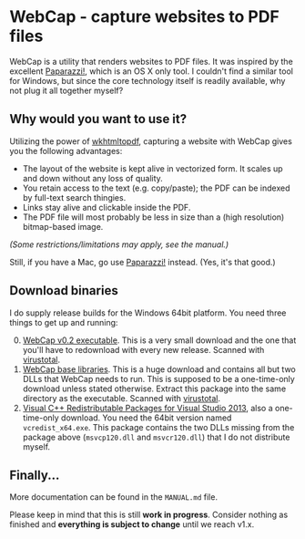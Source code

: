 # WebCap - capture websites to PDF files
WebCap is a utility that renders websites to PDF files. It was inspired by the excellent [Paparazzi!](https://derailer.org/paparazzi/), which is an OS X only tool. I couldn't find a similar tool for Windows, but since the core technology itself is readily available, why not plug it all together myself?

## Why would you want to use it?
Utilizing the power of [wkhtmltopdf](http://wkhtmltopdf.org), capturing a website with WebCap gives you the following advantages:

* The layout of the website is kept alive in vectorized form. It scales up and down without any loss of quality.
* You retain access to the text (e.g. copy/paste); the PDF can be indexed by full-text search thingies.
* Links stay alive and clickable inside the PDF.
* The PDF file will most probably be less in size than a (high resolution) bitmap-based image. 

_(Some restrictions/limitations may apply, see the manual.)_

Still, if you have a Mac, go use [Paparazzi!](https://derailer.org/paparazzi/) instead. (Yes, it's that good.)

## Download binaries
I do supply release builds for the Windows 64bit platform. You need three things to get up and running:

0. [WebCap v0.2 executable](http://rv1109.1blu.de/webcap/webcap_0.2.zip). This is a very small download and the one that you'll have to redownload with every new release. Scanned with [virustotal](https://www.virustotal.com/de/file/3b39f971e0b79b535a4e33263f8fe7a5c170faf87d347fb6d928f31719cc2d10/analysis/1427589386/).
0. [WebCap base libraries](http://rv1109.1blu.de/webcap/webcap_base_libs.zip). This is a huge download and contains all but two DLLs that WebCap needs to run. This is supposed to be a one-time-only download unless stated otherwise. Extract this package into the same directory as the executable. Scanned with [virustotal](https://www.virustotal.com/de/file/88ef559ef977b1e096172a322bbe9df74aa84d3afcd3261ecfdc264ecb526ffd/analysis/1427589745/).
0. [Visual C++ Redistributable Packages for Visual Studio 2013](http://www.microsoft.com/en-us/download/details.aspx?id=40784), also a one-time-only download. You need the 64bit version named `vcredist_x64.exe`. This package contains the two DLLs missing from the package above (`msvcp120.dll` and `msvcr120.dll`) that I do not distribute myself.

## Finally...
More documentation can be found in the `MANUAL.md` file.

Please keep in mind that this is still __work in progress__. Consider nothing as finished and __everything is subject to change__ until we reach v1.x.


